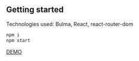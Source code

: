 ## Getting started

Technologies used: Bulma, React, react-router-dom

```sh
npm i
npm start
```
[DEMO](https://mitattt.github.io/proxy-seller-tt/)
